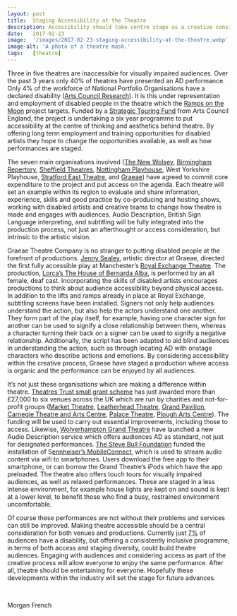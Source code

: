 ```yaml
---
layout: post
title:  Staging Accessibility at the Theatre
description: Accessibility should take centre stage as a creative consideration at the theatre.
date:   2017-02-23
image:  '/images/2017-02-23-staging-accessibility-at-the-theatre.webp'
image-alt: 'A photo of a theatre mask.'
tags:   [theatre]
---
```


Three in five theatres are inaccessible for visually impaired audiences. Over the past 3 years only 40% of theatres have presented an AD performance. Only 4% of the workforce of National Portfolio Organisations have a declared disability ([Arts Council Research](https://www.artscouncil.org.uk/sites/default/files/download-file/Equality_diversity_creativecase_2015_16_web_0.pdf)). It is this under representation and employment of disabled people in the theatre which the [Ramps on the Moon](https://www.rampsonthemoon.co.uk/about-us/) project targets. Funded by a [Strategic Touring Fund](https://www.artscouncil.org.uk/funding/strategic-touring#section-1) from Arts Council England, the project is undertaking a six year programme to put accessibility at the centre of thinking and aesthetics behind theatre. By offering long term employment and training opportunities for disabled artists they hope to change the opportunities available, as well as how performances are staged.

The seven main organisations involved ([The New Wolsey](https://www.wolseytheatre.co.uk/), [Birmingham Repertory](https://www.birmingham-rep.co.uk/), [Sheffield Theatres](https://www.sheffieldtheatres.co.uk/), [Nottingham Playhouse](https://nottinghamplayhouse.co.uk/), West Yorkshire Playhouse, [Stratford East Theatre](https://www.stratfordeast.com/), and [Graeae](https://graeae.org/)) have agreed to commit core expenditure to the project and put access on the agenda. Each theatre will set an example within its region to evaluate and share information, experience, skills and good practice by co-producing and hosting shows, working with disabled artists and creative teams to change how theatre is made and engages with audiences. Audio Description, British Sign Language interpreting, and subtitling will be fully integrated into the production process, not just an afterthought or access consideration, but intrinsic to the artistic vision.

Graeae Theatre Company is no stranger to putting disabled people at the forefront of productions. [Jenny Sealey](https://twitter.com/graeaejennys?lang=en), artistic director at Graeae, directed the first fully accessible play at Manchester’s [Royal Exchange Theatre](https://www.royalexchange.co.uk/). The production, [Lorca’s The House of Bernarda Alba](https://www.royalexchange.co.uk/whats-on-and-tickets/the-house-of-bernarda-alba), is performed by an all female, deaf cast. Incorporating the skills of disabled artists encourages productions to think about audience accessibility beyond physical access. In addition to the lifts and ramps already in place at Royal Exchange, subtitling screens have been installed. Signers not only help audiences understand the action, but also help the actors understand one another. They form part of the play itself, for example, having one character sign for another can be used to signify a close relationship between them, whereas a character turning their back on a signer can be used to signify a negative relationship. Additionally, the script has been adapted to aid blind audiences in understanding the action, such as through locating AD with onstage characters who describe actions and emotions. By considering accessibility within the creative process, Graeae have staged a production where access is organic and the performance can be enjoyed by all audiences.

It’s not just these organisations which are making a difference within theatre. [Theatres Trust small grant scheme](http://www.theatrestrust.org.uk/latest/news) has just awarded more than £27,000 to six venues across the UK which are run by charities and not-for-profit groups ([Market Theatre](http://themarkettheatre.com/), [Leatherhead Theatre](http://theleatherheadtheatre.org/), [Grand Pavilion](https://thegrandpavilion.co.uk/), [Carnegie Theatre and Arts Centre](https://carnegietheatre.co.uk/), [Palace Theatre](https://www.theplacebedford.org.uk/), [Plough Arts Centre](https://www.theploughartscentre.org.uk/)). The funding will be used to carry out essential improvements, including those to access. Likewise, [Wolverhampton Grand Theatre](https://www.grandtheatre.co.uk/) have launched a new Audio Description service which offers audiences AD as standard, not just for designated performances. [The Steve Bull Foundation](http://thestevebullfoundation.com/) funded the installation of S[ennheiser’s MobileConnect](https://apps.apple.com/app/sennheiser-mobileconnect/id848127271), which is used to stream audio content via wifi to smartphones. Users download the free app to their smartphone, or can borrow the Grand Theatre’s iPods which have the app preloaded. The theatre also offers touch tours for visually impaired audiences, as well as relaxed performances. These are staged in a less intense environment, for example house lights are kept on and sound is kept at a lower level, to benefit those who find a busy, restrained environment uncomfortable.

Of course these performances are not without their problems and services can still be improved. Making theatre accessible should be a central consideration for both venues and productions. Currently just [7%](https://purplesevenanalytics.com/) of audiences have a disability, but offering a consistently inclusive programme, in terms of both access and staging diversity, could build theatre audiences. Engaging with audiences and considering access as part of the creative process will allow everyone to enjoy the same performance. After all, theatre should be entertaining for everyone. Hopefully these developments within the industry will set the stage for future advances.

<br>

Morgan French